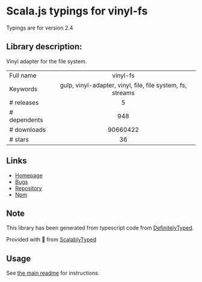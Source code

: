 
# Scala.js typings for vinyl-fs

Typings are for version 2.4

## Library description:
Vinyl adapter for the file system.

|                    |                 |
| ------------------ | :-------------: |
| Full name          | vinyl-fs |
| Keywords           | gulp, vinyl-adapter, vinyl, file, file system, fs, streams |
| # releases         | 5 |
| # dependents       | 948 |
| # downloads        | 90660422 |
| # stars            | 36 |

## Links
- [Homepage](https://github.com/gulpjs/vinyl-fs#readme)
- [Bugs](https://github.com/gulpjs/vinyl-fs/issues)
- [Repository](https://github.com/gulpjs/vinyl-fs)
- [Npm](https://www.npmjs.com/package/vinyl-fs)
    


## Note
This library has been generated from typescript code from [DefinitelyTyped](https://definitelytyped.org).

Provided with :purple_heart: from [ScalablyTyped](https://github.com/oyvindberg/ScalablyTyped)

## Usage
See [the main readme](../../readme.md) for instructions.


